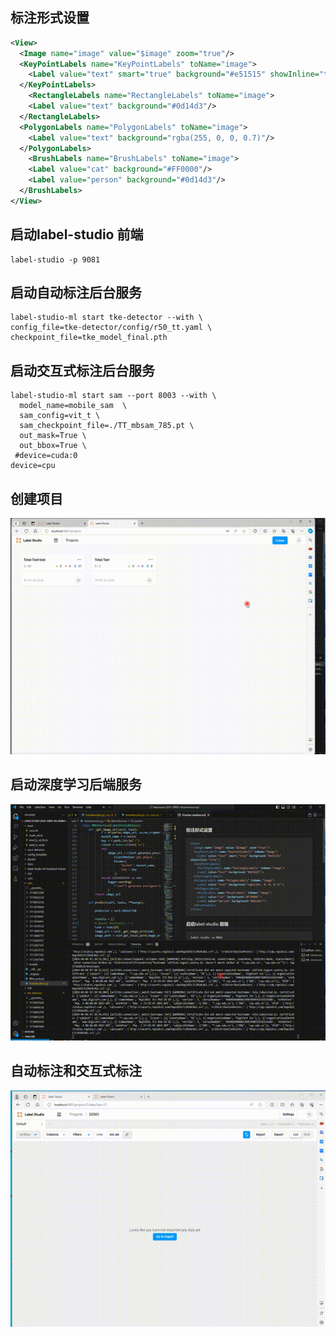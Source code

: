 

## 标注形式设置

```xml
<View>
  <Image name="image" value="$image" zoom="true"/>
  <KeyPointLabels name="KeyPointLabels" toName="image">
    <Label value="text" smart="true" background="#e51515" showInline="true"/>
  </KeyPointLabels>
    <RectangleLabels name="RectangleLabels" toName="image">
  	<Label value="text" background="#0d14d3"/>
  </RectangleLabels>
  <PolygonLabels name="PolygonLabels" toName="image">
    <Label value="text" background="rgba(255, 0, 0, 0.7)"/>
  </PolygonLabels>
    <BrushLabels name="BrushLabels" toName="image">
  	<Label value="cat" background="#FF0000"/>
  	<Label value="person" background="#0d14d3"/>
  </BrushLabels>
</View>
```

## 启动label-studio 前端

```shell
label-studio -p 9081 
```

## 启动自动标注后台服务

```shell
label-studio-ml start tke-detector --with \
config_file=tke-detector/config/r50_tt.yaml \
checkpoint_file=tke_model_final.pth
```


## 启动交互式标注后台服务

```shell
label-studio-ml start sam --port 8003 --with \
  model_name=mobile_sam  \
  sam_config=vit_t \
  sam_checkpoint_file=./TT_mbsam_785.pt \
  out_mask=True \
  out_bbox=True \
 #device=cuda:0 
device=cpu 
```

## 创建项目

![创建项目](docs/创建项目.gif)


## 启动深度学习后端服务

![启动服务](docs/启动服务.gif)

## 自动标注和交互式标注

![自动标注和交互式标注](docs/自动标注和交互式标注.gif)